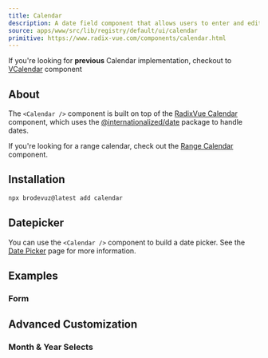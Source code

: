 ```yaml
---
title: Calendar
description: A date field component that allows users to enter and edit date.
source: apps/www/src/lib/registry/default/ui/calendar
primitive: https://www.radix-vue.com/components/calendar.html
---
```


<ComponentPreview name="CalendarDemo" />

<Callout class="text-base mt-12">

If you're looking for **previous** Calendar implementation, checkout to <span class="font-bold underline">[VCalendar](/docs/components/v-calendar)</span> component

</Callout>

## About

The `<Calendar />` component is built on top of the [RadixVue Calendar](https://www.radix-vue.com/components/calendar.html) component, which uses the [@internationalized/date](https://react-spectrum.adobe.com/internationalized/date/index.html) package to handle dates.

If you're looking for a range calendar, check out the [Range Calendar](/docs/components/range-calendar) component.

## Installation

```bash
npx brodevuz@latest add calendar
```

## Datepicker

You can use the `<Calendar />` component to build a date picker. See the [Date Picker](/docs/components/date-picker) page for more information.

## Examples

### Form

<ComponentPreview name="CalendarForm" />

## Advanced Customization

### Month & Year Selects

<ComponentPreview name="CalendarWithSelect" />
